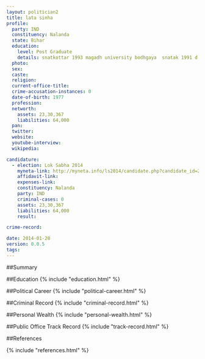 ```yaml
---
layout: politician2
title: lata sinha
profile: 
  party: IND
  constituency: Nalanda
  state: Bihar
  education: 
    level: Post Graduate
    details: snatkottar 1993 magadh university bodhgaya  snatak 1991 d.a.v. university barhampur university   intermediate 1988 a.c.ad.a. university odissa    matric 1986 a.d.a.v. high school sunabeda odissa
  photo: 
  sex: 
  caste: 
  religion: 
  current-office-title: 
  crime-accusation-instances: 0
  date-of-birth: 1977
  profession: 
  networth: 
    assets: 23,30,367
    liabilities: 64,000
  pan: 
  twitter: 
  website: 
  youtube-interview: 
  wikipedia: 

candidature: 
  - election: Lok Sabha 2014
    myneta-link: http://myneta.info/ls2014/candidate.php?candidate_id=2721
    affidavit-link: 
    expenses-link: 
    constituency: Nalanda 
    party: IND
    criminal-cases: 0
    assets: 23,30,367
    liabilities: 64,000
    result:  

crime-record: 

date: 2014-01-28
version: 0.0.5
tags: 
---
```

##Summary


##Education
{% include "education.html" %}


##Political Career
{% include "political-career.html" %}


##Criminal Record
{% include "criminal-record.html" %}


##Personal Wealth
{% include "personal-wealth.html" %}


##Public Office Track Record
{% include "track-record.html" %}


##References


{% include "references.html" %}